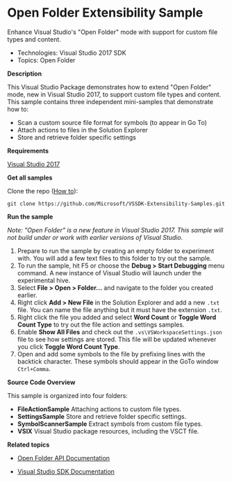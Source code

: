 # Open Folder Extensibility Sample

Enhance Visual Studio's "Open Folder" mode with support for custom file types and content.

* Technologies: Visual Studio 2017 SDK
* Topics: Open Folder


**Description**

This Visual Studio Package demonstrates how to extend "Open Folder" mode, new in
Visual Studio 2017, to support custom file types and content. This sample contains
three independent mini-samples that demonstrate how to:

 * Scan a custom source file format for symbols (to appear in Go To)
 * Attach actions to files in the Solution Explorer
 * Store and retrieve folder specific settings


**Requirements**

[ Visual Studio 2017 ](https://www.visualstudio.com/products/visual-studio-community-vs?wt.mc_id=o~display~github~vssdk)


**Get all samples**

Clone the repo ([How to](https://git-scm.com/book/en/v2/Git-Basics-Getting-a-Git-Repository#Cloning-an-Existing-Repository)):

`git clone https://github.com/Microsoft/VSSDK-Extensibility-Samples.git`


**Run the sample**

_Note: "Open Folder" is a new feature in Visual Studio 2017.  This sample will not build under or work with earlier versions of Visual Studio._

 1. Prepare to run the sample by creating an empty folder to experiment with.  You will add a few text files to this folder to try out the sample.
 2. To run the sample, hit F5 or choose the **Debug &gt; Start Debugging** menu command. A new instance of Visual Studio will launch under the experimental hive.
 3. Select **File &gt; Open &gt; Folder...** and navigate to the folder you created earlier.
 4. Right click **Add &gt; New File** in the Solution Explorer and add a new `.txt` file. You can name the file anything but it must have the extension `.txt`.
 5. Right click the file you added and select **Word Count** or **Toggle Word Count Type** to try out the file action and settings samples.
 6. Enable **Show All Files** and check out the `.vs\VSWorkspaceSettings.json` file to see how settings are stored. This file will be updated whenever you click **Toggle Word Count Type**.
 7. Open and add some symbols to the file by prefixing lines with the backtick character. These symbols should appear in the GoTo window `Ctrl+Comma`.


**Source Code Overview**

This sample is organized into four folders:

 * **FileActionSample** Attaching actions to custom file types.
 * **SettingsSample** Store and retrieve folder specific settings.
 * **SymbolScannerSample** Extract symbols from custom file types.
 * **VSIX** Visual Studio package resources, including the VSCT file.


**Related topics**

* [ Open Folder API Documentation ](https://msdn.microsoft.com/library/mt793860(v=vs.150).aspx)

* [ Visual Studio SDK Documentation ](https://msdn.microsoft.com/en-us/library/bb166441(v=vs.140).aspx)
